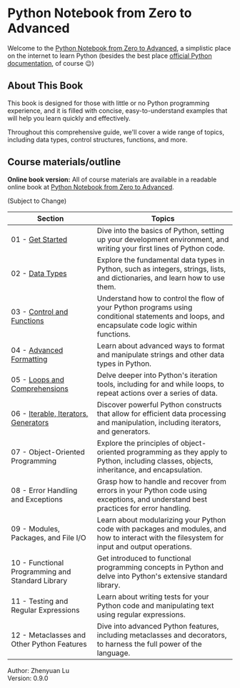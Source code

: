 # Python Notebook from Zero to Advanced

Welcome to the [Python Notebook from Zero to Advanced](https://zhenyuanlu.com/python-notebook/), a simplistic place on the internet to learn Python (besides the best place [official Python documentation](https://docs.python.org/3/tutorial/), of course :wink:)

<!-- <div align="center">
    <a href="">
        <img src="" width=750 alt="Python Notebook from Zero to Advanced">
    </a>
</div> -->

## About This Book

This book is designed for those with little or no Python programming experience, and it is filled with concise, easy-to-understand examples that will help you learn quickly and effectively.

Throughout this comprehensive guide, we'll cover a wide range of topics, including data types, control structures, functions, and more. 


## Course materials/outline

**Online book version:** All of course materials are available in a readable online book at [Python Notebook from Zero to Advanced](https://zhenyuanlu.com/python-notebook/).

(Subject to Change)

| Section | Topics | 
| ----- | ----- | 
| 01 - [Get Started](https://zhenyuanlu.com/python-notebook/01_get_started/) | Dive into the basics of Python, setting up your development environment, and writing your first lines of Python code.| 
| 02 - [Data Types](https://zhenyuanlu.com/python-notebook/02_data_types/) | Explore the fundamental data types in Python, such as integers, strings, lists, and dictionaries, and learn how to use them. | 
| 03 - [Control and Functions](https://zhenyuanlu.com/python-notebook/03_control_functions/) | Understand how to control the flow of your Python programs using conditional statements and loops, and encapsulate code logic within functions. | 
| 04 - [Advanced Formatting](https://zhenyuanlu.com/python-notebook/04_advanced_formatting/) | Learn about advanced ways to format and manipulate strings and other data types in Python. |
| 05 - [Loops and Comprehensions](https://zhenyuanlu.com/python-notebook/05_loops_comprehensions/) | Delve deeper into Python's iteration tools, including for and while loops, to repeat actions over a series of data. | 
| 06 - [Iterable, Iterators, Generators](https://zhenyuanlu.com/python-notebook/06_iterable_iterator_generator/) | Discover powerful Python constructs that allow for efficient data processing and manipulation, including iterators, and generators. | 
| 07 - Object-Oriented Programming | Explore the principles of object-oriented programming as they apply to Python, including classes, objects, inheritance, and encapsulation. | 
| 08 - Error Handling and Exceptions | Grasp how to handle and recover from errors in your Python code using exceptions, and understand best practices for error handling. | 
| 09 - Modules, Packages, and File I/O | Learn about modularizing your Python code with packages and modules, and how to interact with the filesystem for input and output operations. | 
| 10 - Functional Programming and Standard Library | Get introduced to functional programming concepts in Python and delve into Python's extensive standard library. | 
| 11 - Testing and Regular Expressions | Learn about writing tests for your Python code and manipulating text using regular expressions. | 
| 12 - Metaclasses and Other Python Features | Dive into advanced Python features, including metaclasses and decorators, to harness the full power of the language. | 



Author: Zhenyuan Lu\
Version: 0.9.0

